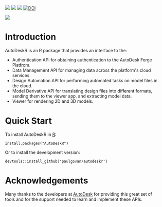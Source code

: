 ![](http://www.r-pkg.org/badges/version/AutoDeskR)
![](http://cranlogs.r-pkg.org/badges/grand-total/AutoDeskR)
![](http://cranlogs.r-pkg.org/badges/AutoDeskR)
[![DOI](https://zenodo.org/badge/53454606.svg)](https://zenodo.org/badge/latestdoi/53454606)

![](https://github.com/paulgovan/AutoDeskR/blob/master/inst/images/basicSample.png?raw=true)

# Introduction
AutoDeskR is an R package that provides an interface to the:

* Authentication API for obtaining authentication to the AutoDesk Forge Platfrom.
* Data Management API for managing data across the platform's cloud services. 
* Design Automation API for performing automated tasks on model files in the cloud.
* Model Derivative API for translating design files into different formats, sending them to the viewer app, and extracting model data.
* Viewer for rendering 2D and 3D models.

# Quick Start
To install AutoDeskR in [R](https://www.r-project.org):

```
install.packages("AutoDeskR")
```

Or to install the development version:

```
devtools::install_github('paulgovan/autodeskr')
```

# Acknowledgements
Many thanks to the developers at [AutoDesk](https://github.com/Developer-Autodesk) for providing this great set of tools and for the support needed to learn and implement these APIs.
